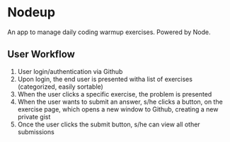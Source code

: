 # Nodeup

An app to manage daily coding warmup exercises. Powered by Node.

## User Workflow

1. User login/authentication via Github
1. Upon login, the end user is presented witha list of exercises (categorized, easily sortable)
1. When the user clicks a specific exercise, the problem is presented
1. When the user wants to submit an answer, s/he clicks a button, on the exercise page, which opens a new window to Github, creating a new private gist
1. Once the user clicks the submit button, s/he can view all other submissions